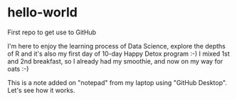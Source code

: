 # hello-world
First repo to get use to GitHub

I'm here to enjoy the learning process of Data Science, explore the depths of R and it's also my first day of 10-day Happy Detox program :-) I mixed 1st and 2nd breakfast, so I already had my smoothie, and now on my way for oats :-)

This is a note added on "notepad" from my laptop using "GitHub Desktop".
Let's see how it works.
